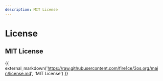 ```yaml
---
description: MIT License
---
```


# License

## MIT License

{{ external_markdown('https://raw.githubusercontent.com/fire1ce/3os.org/main/license.md', 'MIT License') }}
